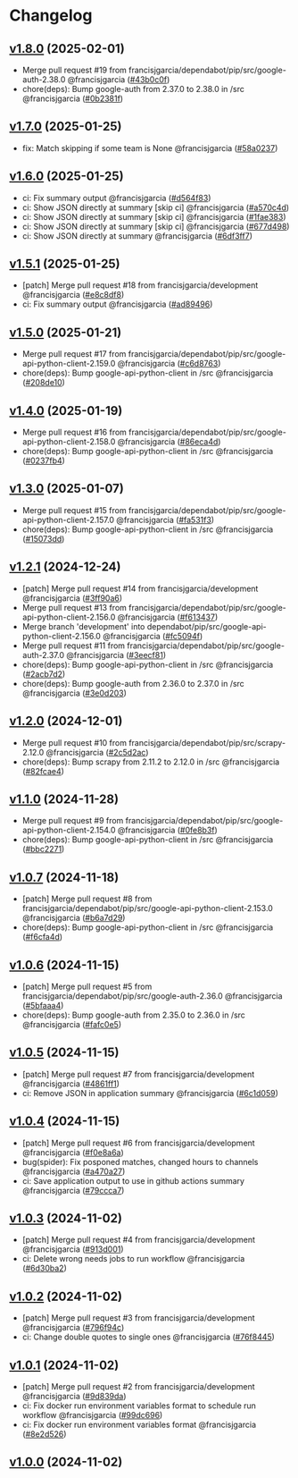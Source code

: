 # Changelog

## [v1.8.0](https://github.com/francisjgarcia/football-calendar/releases/v1.8.0) (2025-02-01)
* Merge pull request #19 from francisjgarcia/dependabot/pip/src/google-auth-2.38.0 @francisjgarcia ([#43b0c0f](https://github.com/francisjgarcia/football-calendar/commit/43b0c0f6caf3d2fb691aa73847d2d9377de1c5ab))
* chore(deps): Bump google-auth from 2.37.0 to 2.38.0 in /src @francisjgarcia ([#0b2381f](https://github.com/francisjgarcia/football-calendar/commit/0b2381fbdca68a2b4bae6dd830b16a3ecba7fb22))


## [v1.7.0](https://github.com/francisjgarcia/football-calendar/releases/v1.7.0) (2025-01-25)
* fix: Match skipping if some team is None @francisjgarcia ([#58a0237](https://github.com/francisjgarcia/football-calendar/commit/58a02371eaf66b34bc5657711193203ac1cbe4ed))


## [v1.6.0](https://github.com/francisjgarcia/football-calendar/releases/v1.6.0) (2025-01-25)
* ci: Fix summary output @francisjgarcia ([#d564f83](https://github.com/francisjgarcia/football-calendar/commit/d564f83d25df9c0a0ea4d5a01df299e21b144f52))
* ci: Show JSON directly at summary [skip ci] @francisjgarcia ([#a570c4d](https://github.com/francisjgarcia/football-calendar/commit/a570c4d1263cb79dd0288b4f820a85ee89b478b9))
* ci: Show JSON directly at summary [skip ci] @francisjgarcia ([#1fae383](https://github.com/francisjgarcia/football-calendar/commit/1fae38382fb9e94364b25e43d774b721d5068a3c))
* ci: Show JSON directly at summary [skip ci] @francisjgarcia ([#677d498](https://github.com/francisjgarcia/football-calendar/commit/677d498aa62127109a82d32ae2733f7be2a3d4fb))
* ci: Show JSON directly at summary @francisjgarcia ([#6df3ff7](https://github.com/francisjgarcia/football-calendar/commit/6df3ff75e92782913bef9ebe16a117c067002502))


## [v1.5.1](https://github.com/francisjgarcia/football-calendar/releases/v1.5.1) (2025-01-25)
* [patch] Merge pull request #18 from francisjgarcia/development @francisjgarcia ([#e8c8df8](https://github.com/francisjgarcia/football-calendar/commit/e8c8df8ab68c4c6142419fae60e1c7218ad2b8c4))
* ci: Fix summary output @francisjgarcia ([#ad89496](https://github.com/francisjgarcia/football-calendar/commit/ad894961f5cb8d09ce06a392a220163061b953ef))


## [v1.5.0](https://github.com/francisjgarcia/football-calendar/releases/v1.5.0) (2025-01-21)
* Merge pull request #17 from francisjgarcia/dependabot/pip/src/google-api-python-client-2.159.0 @francisjgarcia ([#c6d8763](https://github.com/francisjgarcia/football-calendar/commit/c6d8763e842cfa697ae81ab0100bfc8fb6415beb))
* chore(deps): Bump google-api-python-client in /src @francisjgarcia ([#208de10](https://github.com/francisjgarcia/football-calendar/commit/208de1084d8682ae726bc2370e2764eb3c4dea2c))


## [v1.4.0](https://github.com/francisjgarcia/football-calendar/releases/v1.4.0) (2025-01-19)
* Merge pull request #16 from francisjgarcia/dependabot/pip/src/google-api-python-client-2.158.0 @francisjgarcia ([#86eca4d](https://github.com/francisjgarcia/football-calendar/commit/86eca4dad12721cdd20d56db33df3d816c3a6a3c))
* chore(deps): Bump google-api-python-client in /src @francisjgarcia ([#0237fb4](https://github.com/francisjgarcia/football-calendar/commit/0237fb4f74296ea107093c35141d76fb916fa380))


## [v1.3.0](https://github.com/francisjgarcia/football-calendar/releases/v1.3.0) (2025-01-07)
* Merge pull request #15 from francisjgarcia/dependabot/pip/src/google-api-python-client-2.157.0 @francisjgarcia ([#fa531f3](https://github.com/francisjgarcia/football-calendar/commit/fa531f34a4c0b77c5eb33d9efc1435542830ecc0))
* chore(deps): Bump google-api-python-client in /src @francisjgarcia ([#15073dd](https://github.com/francisjgarcia/football-calendar/commit/15073dd8af2f50c9fe7222e8a3ebf5f945956aa8))


## [v1.2.1](https://github.com/francisjgarcia/football-calendar/releases/v1.2.1) (2024-12-24)
* [patch] Merge pull request #14 from francisjgarcia/development @francisjgarcia ([#3ff90a6](https://github.com/francisjgarcia/football-calendar/commit/3ff90a6b6ce89ea1521519e69ae81d5f40d4bf1e))
* Merge pull request #13 from francisjgarcia/dependabot/pip/src/google-api-python-client-2.156.0 @francisjgarcia ([#f613437](https://github.com/francisjgarcia/football-calendar/commit/f6134372f1538b8577be5d35cf40c73e133bb94f))
* Merge branch 'development' into dependabot/pip/src/google-api-python-client-2.156.0 @francisjgarcia ([#fc5094f](https://github.com/francisjgarcia/football-calendar/commit/fc5094fc4a5e35047f78e55f1534aa35fab9c61b))
* Merge pull request #11 from francisjgarcia/dependabot/pip/src/google-auth-2.37.0 @francisjgarcia ([#3eecf81](https://github.com/francisjgarcia/football-calendar/commit/3eecf81c9b112fbc8b7baf0af290e1b46f570474))
* chore(deps): Bump google-api-python-client in /src @francisjgarcia ([#2acb7d2](https://github.com/francisjgarcia/football-calendar/commit/2acb7d2c9115d4cb26dbb517981823337e7e958e))
* chore(deps): Bump google-auth from 2.36.0 to 2.37.0 in /src @francisjgarcia ([#3e0d203](https://github.com/francisjgarcia/football-calendar/commit/3e0d2034375826a78e8bf31d10847b3613012386))


## [v1.2.0](https://github.com/francisjgarcia/football-calendar/releases/v1.2.0) (2024-12-01)
* Merge pull request #10 from francisjgarcia/dependabot/pip/src/scrapy-2.12.0 @francisjgarcia ([#2c5d2ac](https://github.com/francisjgarcia/football-calendar/commit/2c5d2ace1d245a84065549e49fb9ad81404c7994))
* chore(deps): Bump scrapy from 2.11.2 to 2.12.0 in /src @francisjgarcia ([#82fcae4](https://github.com/francisjgarcia/football-calendar/commit/82fcae409e9deaeebb2fec1333947d7960580c81))


## [v1.1.0](https://github.com/francisjgarcia/football-calendar/releases/v1.1.0) (2024-11-28)
* Merge pull request #9 from francisjgarcia/dependabot/pip/src/google-api-python-client-2.154.0 @francisjgarcia ([#0fe8b3f](https://github.com/francisjgarcia/football-calendar/commit/0fe8b3f815e440b06cea673365b0da0e7dccc14e))
* chore(deps): Bump google-api-python-client in /src @francisjgarcia ([#bbc2271](https://github.com/francisjgarcia/football-calendar/commit/bbc227179513397b1a994ab626528849ac075fa5))


## [v1.0.7](https://github.com/francisjgarcia/football-calendar/releases/v1.0.7) (2024-11-18)
* [patch] Merge pull request #8 from francisjgarcia/dependabot/pip/src/google-api-python-client-2.153.0 @francisjgarcia ([#b6a7d29](https://github.com/francisjgarcia/football-calendar/commit/b6a7d2960e4b537010f4060af4e8c2aca1c65539))
* chore(deps): Bump google-api-python-client in /src @francisjgarcia ([#f6cfa4d](https://github.com/francisjgarcia/football-calendar/commit/f6cfa4d5eeb7c6e7679e773af2d7c3ed04a037a8))


## [v1.0.6](https://github.com/francisjgarcia/football-calendar/releases/v1.0.6) (2024-11-15)
* [patch] Merge pull request #5 from francisjgarcia/dependabot/pip/src/google-auth-2.36.0 @francisjgarcia ([#5bfaaa4](https://github.com/francisjgarcia/football-calendar/commit/5bfaaa4cf57b29599bc650433326869fa2c29c74))
* chore(deps): Bump google-auth from 2.35.0 to 2.36.0 in /src @francisjgarcia ([#fafc0e5](https://github.com/francisjgarcia/football-calendar/commit/fafc0e5030e861ebb28bbabdb5f9f791ea1f1028))


## [v1.0.5](https://github.com/francisjgarcia/football-calendar/releases/v1.0.5) (2024-11-15)
* [patch] Merge pull request #7 from francisjgarcia/development @francisjgarcia ([#4861ff1](https://github.com/francisjgarcia/football-calendar/commit/4861ff1284b9bd384e6ff1d73d983e50a90ae751))
* ci: Remove JSON in application summary @francisjgarcia ([#6c1d059](https://github.com/francisjgarcia/football-calendar/commit/6c1d059d2d6abce0f1e063dbb0e56bc2519eb627))


## [v1.0.4](https://github.com/francisjgarcia/football-calendar/releases/v1.0.4) (2024-11-15)
* [patch] Merge pull request #6 from francisjgarcia/development @francisjgarcia ([#f0e8a6a](https://github.com/francisjgarcia/football-calendar/commit/f0e8a6af6e8afe9d2eb1785524865faa473b35f8))
* bug(spider): Fix posponed matches, changed hours to channels @francisjgarcia ([#a470a27](https://github.com/francisjgarcia/football-calendar/commit/a470a27c694510eab78115cfed7bff0b453567a5))
* ci: Save application output to use in github actions summary @francisjgarcia ([#79ccca7](https://github.com/francisjgarcia/football-calendar/commit/79ccca74366706b8c6619a0e53ad8336ba565102))


## [v1.0.3](https://github.com/francisjgarcia/football-calendar/releases/v1.0.3) (2024-11-02)
* [patch] Merge pull request #4 from francisjgarcia/development @francisjgarcia ([#913d001](https://github.com/francisjgarcia/football-calendar/commit/913d001b2952209bf413b62352a35db52bb7b007))
* ci: Delete wrong needs jobs to run workflow @francisjgarcia ([#6d30ba2](https://github.com/francisjgarcia/football-calendar/commit/6d30ba29c3beb4891552ef695b7bec26a53a8178))


## [v1.0.2](https://github.com/francisjgarcia/football-calendar/releases/v1.0.2) (2024-11-02)
* [patch] Merge pull request #3 from francisjgarcia/development @francisjgarcia ([#796f94c](https://github.com/francisjgarcia/football-calendar/commit/796f94ccc5de6b23c15af0fe3936daf5540eb3cd))
* ci: Change double quotes to single ones @francisjgarcia ([#76f8445](https://github.com/francisjgarcia/football-calendar/commit/76f844541eac20b21467a532914470efc46f1718))


## [v1.0.1](https://github.com/francisjgarcia/football-calendar/releases/v1.0.1) (2024-11-02)
* [patch] Merge pull request #2 from francisjgarcia/development @francisjgarcia ([#9d839da](https://github.com/francisjgarcia/football-calendar/commit/9d839dadad58f0c97f3b52e523c8b3a49e459606))
* ci: Fix docker run environment variables format to schedule run workflow @francisjgarcia ([#99dc696](https://github.com/francisjgarcia/football-calendar/commit/99dc696ae2b72b1296cf5ccc68ce9d4cb0966cfe))
* ci: Fix docker run environment variables format @francisjgarcia ([#8e2d526](https://github.com/francisjgarcia/football-calendar/commit/8e2d526f0926add0e4064382a716344c078cab32))


## [v1.0.0](https://github.com/francisjgarcia/football-calendar/releases/v1.0.0) (2024-11-02)
